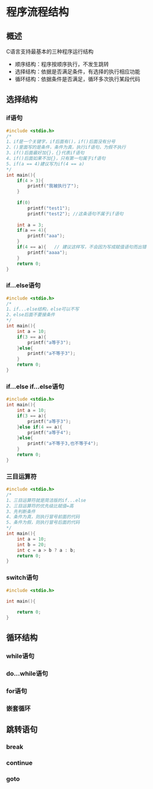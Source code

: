 # 程序流程结构

## 概述

C语言支持最基本的三种程序运行结构

- 顺序结构：程序按顺序执行，不发生跳转
- 选择结构：依据是否满足条件，有选择的执行相应功能
- 循环结构：依据条件是否满足，循环多次执行某段代码

## 选择结构

### if语句

``` c
#include <stdio.h>
/*
1、if是一个关键字，if后面有()，if()后面没有分号
2、()里面写的是条件，条件为真，执行if语句，为假不执行
3、if()后面最好加{}，{}代表if语句
4、if()后面如果不加{}，只有第一句属于if语句
5、if(a == 4)建议写为if(4 == a)
*/
int main(){
    if(4 > 3){
        printf("我被执行了");
    }
    
    if(0)
        printf("test1");
    	printf("test2"); //这条语句不属于if语句
    
    int a = 3;
    if(a == 4){
        printf("aaa");
    }
    if(4 == a){   // 建议这样写，不会因为写成赋值语句而出错
        printf("aaaa");
    }
    return 0;
}
```

### if...else语句

```c
#include <stdio.h>
/*
1、if...else结构，else可以不写
2、else后面不要接条件
*/
int main(){
    int a = 10;
    if(3 == a){
        printf("a等于3");
    }else{
        printf("a不等于3");
    }
    return 0;
}
```

### if...else if...else语句

```c
#include <stdio.h>
int main(){
    int a = 10;
    if(3 == a){
        printf("a等于3");
    }else if(4 == a){
        printf("a等于4");
    }else{
        printf("a不等于3,也不等于4");
    }
    return 0;
}
```

### 三目运算符

```c
#include <stdio.h>
/*
1、三目运算符就是简洁版的if...else
2、三目运算符的优先级比赋值=高
3、先判断条件
4、条件为真，则执行冒号前面的代码
5、条件为假，则执行冒号后面的代码
*/
int main(){
    int a = 10;
    int b = 20;
    int c = a > b ? a : b;
    return 0;
}
```

### switch语句

```c
#include <stdio.h>

int main(){
    
    return 0;
}
```

## 循环结构

### while语句

### do...while语句

### for语句

### 嵌套循环

## 跳转语句

### break

### continue

### goto